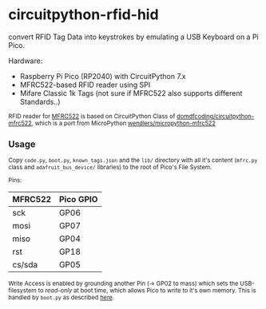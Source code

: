 # circuitpython-rfid-hid
convert RFID Tag Data into keystrokes by emulating a USB Keyboard on a Pi Pico.

Hardware: 
- Raspberry Pi Pico (RP2040) with CircuitPython 7.x
- MFRC522-based RFID reader using SPI
- Mifare Classic 1k Tags (not sure if MFRC522 also supports different Standards..)


<small>RFID reader for [MFRC522](http://www.nxp.com/documents/data_sheet/MFRC522.pdf) is based on CircuitPython Class of [domdfcoding/circuitpython-mfrc522](https://github.com/domdfcoding/circuitpython-mfrc522),
which is a port from MicroPython [wendlers/micropython-mfrc522](https://github.com/wendlers/micropython-mfrc522)


## Usage

Copy ``code.py``, ``boot.py``, ``known_tags.json`` and the ``lib/`` directory with all it's content (``mfrc.py`` class and ``adafruit_bus_device/`` libraries) to the root of Pico's File System.

Pins:

| MFRC522 | Pico GPIO |
|---------|-----------|
| sck     | GP06      |
| mosi    | GP07      |
| miso    | GP04      |
| rst     | GP18      |
| cs/sda  | GP05      |


Write Access is enabled by grounding another Pin (-> GP02 to mass) which sets the USB-filesystem to *read-only* at boot time, which allows Pico to write to it's own memory. 
This is handled by ``boot.py`` as described [here](https://learn.adafruit.com/circuitpython-essentials/circuitpython-storage).
